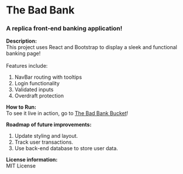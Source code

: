 # The Bad Bank
### A replica front-end banking application!

**Description:** <br>
This project uses React and Bootstrap to display a sleek and functional banking page!<br><br>
Features include:<br>
1. NavBar routing with tooltips
2. Login functionality
3. Validated inputs
4. Overdraft protection


**How to Run:** <br>
To see it live in action, go to [The Bad Bank Bucket](http://morgan-maltbabankingapplication.s3-website.us-east-2.amazonaws.com/#/)!

**Roadmap of future improvements:** <br>
1. Update styling and layout.
2. Track user transactions.
3. Use back-end database to store user data.

**License information:** <br>
MIT License

